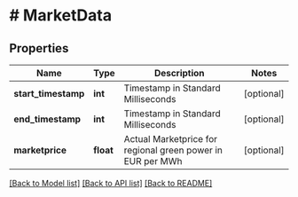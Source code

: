 # # MarketData

## Properties

Name | Type | Description | Notes
------------ | ------------- | ------------- | -------------
**start_timestamp** | **int** | Timestamp in Standard Milliseconds | [optional]
**end_timestamp** | **int** | Timestamp in Standard Milliseconds | [optional]
**marketprice** | **float** | Actual Marketprice for regional green power in EUR per MWh | [optional]

[[Back to Model list]](../../README.md#models) [[Back to API list]](../../README.md#endpoints) [[Back to README]](../../README.md)
